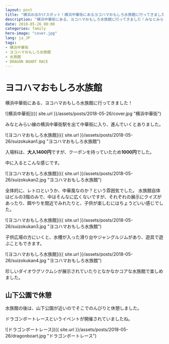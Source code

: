 ```yaml
---
layout: post
title: "横浜お出かけスポット！横浜中華街にあるヨコハマおもしろ水族館に行ってきました"
description: "横浜中華街にある、ヨコハマおもしろ水族館に行ってきました！みなとみらい線の横浜中華街駅を出て中華街に入り、進んでいくとありました。入場料は、大人1400円ですが、クーポンを持っていたため1000円でした。"
date: 2018-05-26 00:00
categories: family
hero-image: "cover.jpg"
lang: ja_JP
tags:
- 横浜中華街
- ヨコハマおもしろ水族館
- 水族館
- DRAGON BOART RACE
---
```


# ヨコハマおもしろ水族館

横浜中華街にある、ヨコハマおもしろ水族館に行ってきました！

![横浜中華街]({{ site.url }}/assets/posts/2018-05-26/cover.jpg "横浜中華街")

みなとみらい線の横浜中華街駅を出て中華街に入り、進んでいくとありました。

![ヨコハマおもしろ水族館]({{ site.url }}/assets/posts/2018-05-26/suizokukan1.jpg "ヨコハマおもしろ水族館")

入場料は、**大人1400円**ですが、クーポンを持っていたため**1000円**でした。

中に入るとこんな感じです。

![ヨコハマおもしろ水族館]({{ site.url }}/assets/posts/2018-05-26/suizokukan2.jpg "ヨコハマおもしろ水族館")


全体的に、レトロというか、中華風なのか？という雰囲気でした。
水族館自体はビルの3階のみで、中はそんなに広くないですが、それぞれの展示にクイズがあったり、餌やりを間近でみれたりと、子供が楽しむにはちょうどいい感じでした。

![ヨコハマおもしろ水族館]({{ site.url }}/assets/posts/2018-05-26/suizokukan3.jpg "ヨコハマおもしろ水族館")

子供広場の方にいくと、水槽が入った滑り台やジャングルジムがあり、遊具で遊ぶこともできます。

![ヨコハマおもしろ水族館]({{ site.url }}/assets/posts/2018-05-26/suizokukan4.jpg "ヨコハマおもしろ水族館")

珍しいダイオウグソクムシが展示されていたりとなかなかコアな水族館で楽しめました。


## 山下公園で休憩

水族館の後は、山下公園が近いのでそこでのんびりと休憩しました。

ドラゴンボートレースというイベントが開催されていましたね。

![ドラゴンボートレース]({{ site.url }}/assets/posts/2018-05-26/dragonboart.jpg "ドラゴンボートレース")